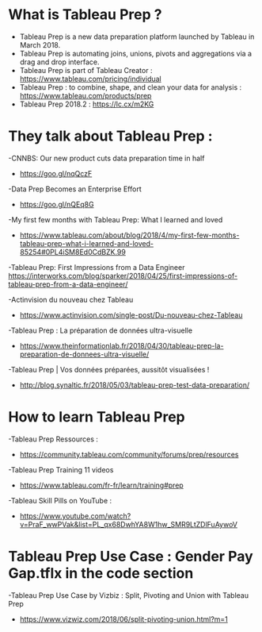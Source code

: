 
# What is Tableau Prep ? 
* Tableau Prep is a new data preparation platform launched by Tableau in March 2018. 
* Tableau Prep is automating joins, unions, pivots and aggregations via a drag and drop interface.
* Tableau Prep is part of Tableau Creator : https://www.tableau.com/pricing/individual
* Tableau Prep : to combine, shape, and clean your data for analysis : https://www.tableau.com/products/prep
* Tableau Prep 2018.2 : https://lc.cx/m2KG

# They talk about Tableau Prep : 
-CNNBS: Our new product cuts data preparation time in half
* https://goo.gl/nqQczF

-Data Prep Becomes an Enterprise Effort
* https://goo.gl/nQEq8G

-My first few months with Tableau Prep: What I learned and loved
* https://www.tableau.com/about/blog/2018/4/my-first-few-months-tableau-prep-what-i-learned-and-loved-85254#0PL4iSM8Ed0CdBZK.99

-Tableau Prep: First Impressions from a Data Engineer
https://interworks.com/blog/sparker/2018/04/25/first-impressions-of-tableau-prep-from-a-data-engineer/

-Actinvision du nouveau chez Tableau 
* https://www.actinvision.com/single-post/Du-nouveau-chez-Tableau

-Tableau Prep : La préparation de données ultra-visuelle
* https://www.theinformationlab.fr/2018/04/30/tableau-prep-la-preparation-de-donnees-ultra-visuelle/

-Tableau Prep | Vos données préparées, aussitôt visualisées !
* http://blog.synaltic.fr/2018/05/03/tableau-prep-test-data-preparation/

# How to learn Tableau Prep 
-Tableau Prep Ressources : 
* https://community.tableau.com/community/forums/prep/resources

-Tableau Prep Training 11 videos 
* https://www.tableau.com/fr-fr/learn/training#prep

-Tableau Skill Pills on YouTube : 
* https://www.youtube.com/watch?v=PraF_wwPVak&list=PL_qx68DwhYA8W1hw_SMR9LtZDlFuAywoV

# Tableau Prep Use Case : Gender Pay Gap.tflx in the code section 
-Tableau Prep Use Case by Vizbiz : Split, Pivoting and Union with Tableau Prep
* https://www.vizwiz.com/2018/06/split-pivoting-union.html?m=1


